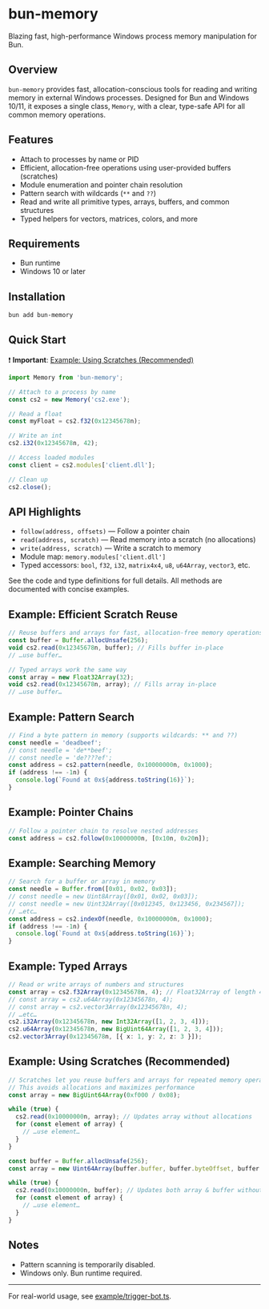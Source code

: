 # bun-memory

Blazing fast, high-performance Windows process memory manipulation for Bun.

## Overview

`bun-memory` provides fast, allocation-conscious tools for reading and writing memory in external Windows processes. Designed for Bun and Windows 10/11, it exposes a single class, `Memory`, with a clear, type-safe API for all common memory operations.

## Features

- Attach to processes by name or PID
- Efficient, allocation-free operations using user-provided buffers (scratches)
- Module enumeration and pointer chain resolution
- Pattern search with wildcards (`**` and `??`)
- Read and write all primitive types, arrays, buffers, and common structures
- Typed helpers for vectors, matrices, colors, and more

## Requirements

- Bun runtime
- Windows 10 or later

## Installation

```sh
bun add bun-memory
```

## Quick Start

❗ **Important**: [Example: Using Scratches (Recommended)](#example-using-scratches-recommended)

```ts
import Memory from 'bun-memory';

// Attach to a process by name
const cs2 = new Memory('cs2.exe');

// Read a float
const myFloat = cs2.f32(0x12345678n);

// Write an int
cs2.i32(0x12345678n, 42);

// Access loaded modules
const client = cs2.modules['client.dll'];

// Clean up
cs2.close();
```

## API Highlights

- `follow(address, offsets)` — Follow a pointer chain
- `read(address, scratch)` — Read memory into a scratch (no allocations)
- `write(address, scratch)` — Write a scratch to memory
- Module map: `memory.modules['client.dll']`
- Typed accessors: `bool`, `f32`, `i32`, `matrix4x4`, `u8`, `u64Array`, `vector3`, etc.

See the code and type definitions for full details. All methods are documented with concise examples.

## Example: Efficient Scratch Reuse

```ts
// Reuse buffers and arrays for fast, allocation-free memory operations
const buffer = Buffer.allocUnsafe(256);
void cs2.read(0x12345678n, buffer); // Fills buffer in-place
// …use buffer…
```

```ts
// Typed arrays work the same way
const array = new Float32Array(32);
void cs2.read(0x12345678n, array); // Fills array in-place
// …use buffer…
```

## Example: Pattern Search

```ts
// Find a byte pattern in memory (supports wildcards: ** and ??)
const needle = 'deadbeef';
// const needle = 'de**beef';
// const needle = 'de????ef';
const address = cs2.pattern(needle, 0x10000000n, 0x1000);
if (address !== -1n) {
  console.log(`Found at 0x${address.toString(16)}`);
}
```

## Example: Pointer Chains

```ts
// Follow a pointer chain to resolve nested addresses
const address = cs2.follow(0x10000000n, [0x10n, 0x20n]);
```

## Example: Searching Memory

```ts
// Search for a buffer or array in memory
const needle = Buffer.from([0x01, 0x02, 0x03]);
// const needle = new Uint8Array([0x01, 0x02, 0x03]);
// const needle = new Uint32Array([0x012345, 0x123456, 0x234567]);
// …etc…
const address = cs2.indexOf(needle, 0x10000000n, 0x1000);
if (address !== -1n) {
  console.log(`Found at 0x${address.toString(16)}`);
}
```

## Example: Typed Arrays

```ts
// Read or write arrays of numbers and structures
const array = cs2.f32Array(0x12345678n, 4); // Float32Array of length 4
// const array = cs2.u64Array(0x12345678n, 4);
// const array = cs2.vector3Array(0x12345678n, 4);
// …etc…
cs2.i32Array(0x12345678n, new Int32Array([1, 2, 3, 4]));
cs2.u64Array(0x12345678n, new BigUint64Array([1, 2, 3, 4]));
cs2.vector3Array(0x12345678n, [{ x: 1, y: 2, z: 3 }]);
```

## Example: Using Scratches (Recommended)

```ts
// Scratches let you reuse buffers and arrays for repeated memory operations
// This avoids allocations and maximizes performance
const array = new BigUint64Array(0xf000 / 0x08);

while (true) {
  cs2.read(0x10000000n, array); // Updates array without allocations
  for (const element of array) {
    // …use element…
  }
}
```

```ts
const buffer = Buffer.allocUnsafe(256);
const array = new Uint64Array(buffer.buffer, buffer.byteOffset, buffer.byteLength / 8);

while (true) {
  cs2.read(0x10000000n, buffer); // Updates both array & buffer without allocations
  for (const element of array) {
    // …use element…
  }
}
```

## Notes

- Pattern scanning is temporarily disabled.
- Windows only. Bun runtime required.

---

For real-world usage, see [example/trigger-bot.ts](example/trigger-bot.ts).
